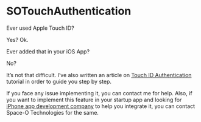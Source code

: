 # SOTouchAuthentication
Ever used Apple Touch ID?

Yes? Ok.

Ever added that in your iOS App?

No?

It’s not that difficult. I’ve also written an article on [Touch ID Authentication](https://www.spaceotechnologies.com/ios-tutorial-integrate-touch-id-authentication/) tutorial in order to guide you step by step.

If you face any issue implementing it, you can contact me for help. Also, if you want to implement this feature in your startup app and looking for [iPhone app development company](https://www.spaceotechnologies.com/iphone-app-development/
) to help you integrate it, you can contact Space-O Technologies for the same.
